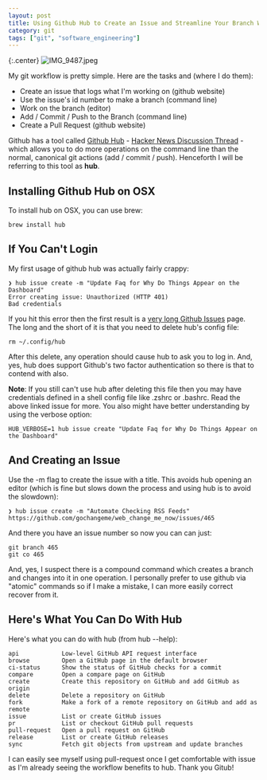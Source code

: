 ```yaml
---
layout: post
title: Using Github Hub to Create an Issue and Streamline Your Branch Workflow
category: git
tags: ["git", "software_engineering"]
---
```

{:.center}
![IMG_9487.jpeg](/blog/assets/IMG_9487.jpeg)


My git workflow is pretty simple.  Here are the tasks and (where I do them):

* Create an issue that logs what I'm working on  (github website)
* Use the issue's id number to make a branch (command line)
* Work on the branch (editor)
* Add / Commit / Push to the Branch (command line)
* Create a Pull Request (github website)

Github has a tool called [Github Hub](https://hub.github.com/) - [Hacker News Discussion Thread](https://news.ycombinator.com/item?id=20372770) -  which allows you to do more operations on the command line than the normal, canonical git actions (add / commit / push).  Henceforth I will be referring to this tool as **hub**.

## Installing Github Hub on OSX

To install hub on OSX, you can use brew:

    brew install hub

## If You Can't Login

My first usage of github hub was actually fairly crappy:

    ❯ hub issue create -m "Update Faq for Why Do Things Appear on the Dashboard"
    Error creating issue: Unauthorized (HTTP 401)
    Bad credentials

If you hit this error then the first result is a [very long Github Issues](https://github.com/github/hub/issues/1067) page.  The long and the short of it is that you need to delete hub's config file:

    rm ~/.config/hub
    
After this delete, any operation should cause hub to ask you to log in.  And, yes, hub does support Github's two factor authentication so there is that to contend with also.

**Note**: If you still can't use hub after deleting this file then you may have credentials defined in a shell config file like .zshrc or .bashrc.  Read the above linked issue for more.  You also might have better understanding by using the verbose option:

    HUB_VERBOSE=1 hub issue create "Update Faq for Why Do Things Appear on the Dashboard"
    
## And Creating an Issue

Use the -m flag to create the issue with a title.  This avoids hub opening an editor (which is fine but slows down the process and using hub is to avoid the slowdown):

    ❯ hub issue create -m "Automate Checking RSS Feeds"
    https://github.com/gochangeme/web_change_me_now/issues/465
    
And there you have an issue number so now you can can just:

    git branch 465
    git co 465
    
And, yes, I suspect there is a compound command which creates a branch and changes into it in one operation.  I personally prefer to use github via "atomic" commands so if I make a mistake, I can more easily correct recover from it.

## Here's What You Can Do With Hub

Here's what you can do with hub (from hub --help):

    api            Low-level GitHub API request interface
    browse         Open a GitHub page in the default browser
    ci-status      Show the status of GitHub checks for a commit
    compare        Open a compare page on GitHub
    create         Create this repository on GitHub and add GitHub as origin
    delete         Delete a repository on GitHub
    fork           Make a fork of a remote repository on GitHub and add as remote
    issue          List or create GitHub issues
    pr             List or checkout GitHub pull requests
    pull-request   Open a pull request on GitHub
    release        List or create GitHub releases
    sync           Fetch git objects from upstream and update branches
    
I can easily see myself using pull-request once I get comfortable with issue as I'm already seeing the workflow benefits to hub.  Thank you Gitub!